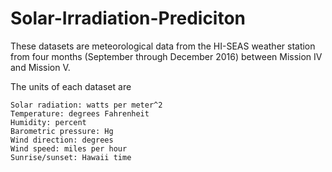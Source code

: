 # Solar-Irradiation-Prediciton
These datasets are meteorological data from the HI-SEAS weather station from four months (September through December 2016) between Mission IV and Mission V.

The units of each dataset are

    Solar radiation: watts per meter^2
    Temperature: degrees Fahrenheit
    Humidity: percent
    Barometric pressure: Hg
    Wind direction: degrees
    Wind speed: miles per hour
    Sunrise/sunset: Hawaii time
